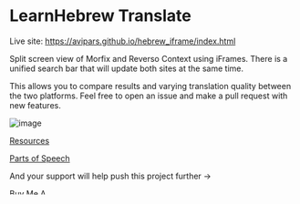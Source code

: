 # LearnHebrew Translate

Live site: https://avipars.github.io/hebrew_iframe/index.html

Split screen view of Morfix and Reverso Context using iFrames. There is a unified search bar that will update both sites at the same time. 

This allows you to compare results and varying translation quality between the two platforms. 
Feel free to open an issue and make a pull request with new features. 

![image](https://user-images.githubusercontent.com/5733247/86407277-63f40a00-bcbd-11ea-928c-50b1cd8b3a50.png)

[Resources](https://github.com/avipars/hebrew_iframe/blob/master/Resources.md)

[Parts of Speech](https://github.com/avipars/hebrew_iframe/blob/master/parts_of_speech.md)

And your support will help push this project further -> 


<a href="https://www.buymeacoffee.com/aviparshan" target="_blank"><img src="https://cdn.buymeacoffee.com/buttons/default-black.png" alt="Buy Me A Coffee" style="height: 10px !important;width: 80px !important;" ></a>
